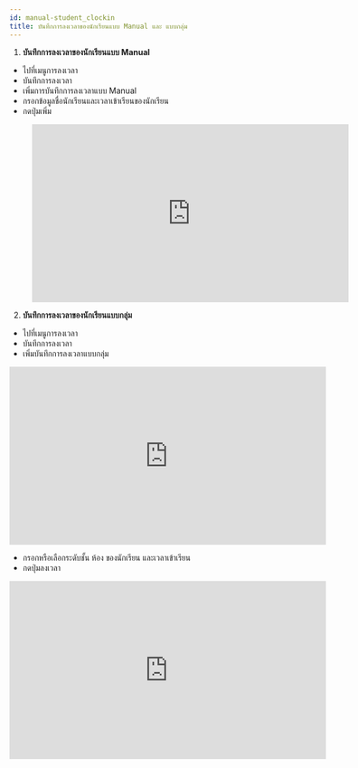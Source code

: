 ```yaml
---
id: manual-student_clockin
title: บันทึกการลงเวลาของนักเรียนแบบ Manual และ แบบกลุ่ม
---
```


1. **บันทึกการลงเวลาของนักเรียนแบบ Manual**

* ไปที่เมนูการลงเวลา
* บันทึกการลงเวลา
* เพิ่มการบันทึกการลงเวลาแบบ Manual
* กรอกข้อมูลชื่อนักเรียนและเวลาเข้าเรียนของนักเรียน
* กดปุ่มเพิ่ม
 
<!-- blank line -->
<figure class="video_container">
 <iframe width="560" height="315" src="https://www.youtube.com/embed/-3XJn3mRRUY?rel=0&amp;controls=0&amp;showinfo=0" frameborder="0" allow="autoplay; encrypted-media" allowfullscreen></iframe>
</figure>
<!-- blank line -->

2. **บันทึกการลงเวลาของนักเรียนแบบกลุ่ม**
* ไปที่เมนูการลงเวลา
* บันทึกการลงเวลา
* เพิ่มบันทึกการลงเวลาแบบกลุ่ม
 
<!-- blank line -->
<iframe width="560" height="315" src="https://www.youtube.com/embed/yXJVS3b47XE?rel=0&amp;controls=0&amp;showinfo=0" frameborder="0" allow="autoplay; encrypted-media" allowfullscreen></iframe>
<!-- blank line -->


* กรอกหรือเลือกระดับชั้น ห้อง ของนักเรียน และเวลาเข้าเรียน
* กดปุ่มลงเวลา

<!-- blank line -->
<iframe width="560" height="315" src="https://www.youtube.com/embed/5YAJXcOqYIc?rel=0&amp;controls=0&amp;showinfo=0" frameborder="0" allow="autoplay; encrypted-media" allowfullscreen></iframe>

<!-- blank line -->

    
